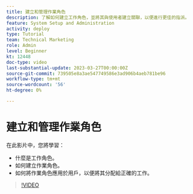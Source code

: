```yaml
---
title: 建立和管理作業角色
description: 了解如何建立工作角色，並將其與使用者建立關聯，以便進行更佳的指派。
feature: System Setup and Administration
activity: deploy
type: Tutorial
team: Technical Marketing
role: Admin
level: Beginner
kt: 12448
doc-type: video
last-substantial-update: 2023-03-27T00:00:00Z
source-git-commit: 739505e8a3ae547749586e3ad906b4aeb781be96
workflow-type: tm+mt
source-wordcount: '56'
ht-degree: 0%

---
```


# 建立和管理作業角色

在此影片中，您將學習：

* 什麼是工作角色。
* 如何建立作業角色。
* 如何將作業角色應用於用戶，以便將其分配給正確的工作。

>[!VIDEO](https://video.tv.adobe.com/v/3416966/?quality=12)

